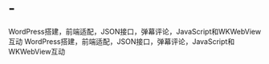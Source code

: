 # -
WordPress搭建，前端适配，JSON接口，弹幕评论，JavaScript和WKWebView互动
WordPress搭建，前端适配，JSON接口，弹幕评论，JavaScript和WKWebView互动
